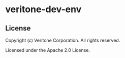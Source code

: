 # veritone-dev-env

## License

Copyright (c) Veritone Corporation. All rights reserved.

Licensed under the Apache 2.0 License.
